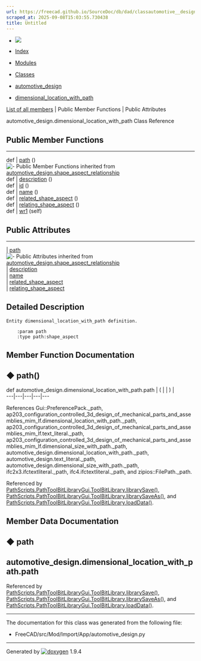 ```yaml
---
url: https://freecad.github.io/SourceDoc/db/dad/classautomotive__design_1_1dimensional__location__with__path.html
scraped_at: 2025-09-08T15:03:55.730438
title: Untitled
---
```


  * [ ![](https://www.freecad.org/svg/logo-freecad.svg) ](https://freecadweb.org "FreeCAD")
  * [Index](../../index.html "Index")
  * [Modules](../../modules.html "Modules list")
  * [Classes](../../annotated.html "Annotated list")

  * [automotive_design](../../d4/ddf/namespaceautomotive__design.html)
  * [dimensional_location_with_path](../../db/dad/classautomotive__design_1_1dimensional__location__with__path.html)

[List of all members](../../d0/dd2/classautomotive__design_1_1dimensional__location__with__path-members.html) | Public Member Functions | Public Attributes

automotive_design.dimensional_location_with_path Class Reference

##  Public Member Functions  
  
---  
def | [path](../../db/dad/classautomotive__design_1_1dimensional__location__with__path.html#a2d374b9c88e81781ae642c17200dcb64) ()  
![-](../../closed.png) Public Member Functions inherited from
[automotive_design.shape_aspect_relationship](../../d1/d8b/classautomotive__design_1_1shape__aspect__relationship.html)  
def | [description](../../d1/d8b/classautomotive__design_1_1shape__aspect__relationship.html#a694c14ad055a23e2a45d762cf8c420c1) ()  
def | [id](../../d1/d8b/classautomotive__design_1_1shape__aspect__relationship.html#ad1f5059878e0de7287f609815feea836) ()  
def | [name](../../d1/d8b/classautomotive__design_1_1shape__aspect__relationship.html#ad0462c2a84dc56deeada6b44683bbed3) ()  
def | [related_shape_aspect](../../d1/d8b/classautomotive__design_1_1shape__aspect__relationship.html#ad3be63ad8529f163e303ab93de438cbe) ()  
def | [relating_shape_aspect](../../d1/d8b/classautomotive__design_1_1shape__aspect__relationship.html#a1554a23a05bbcb975f87e45b38aa2771) ()  
def | [wr1](../../d1/d8b/classautomotive__design_1_1shape__aspect__relationship.html#a8d0280c3d3dfb28c278ca73f07c2ee2a) (self)  
  
##  Public Attributes  
  
---  
|
[path](../../db/dad/classautomotive__design_1_1dimensional__location__with__path.html#a8a3060b69154c405ab305d66989512bd)  
![-](../../closed.png) Public Attributes inherited from
[automotive_design.shape_aspect_relationship](../../d1/d8b/classautomotive__design_1_1shape__aspect__relationship.html)  
|
[description](../../d1/d8b/classautomotive__design_1_1shape__aspect__relationship.html#ab3628826f82389ce09a444cafffd78bf)  
|
[name](../../d1/d8b/classautomotive__design_1_1shape__aspect__relationship.html#ac337761c2d440991a39ec7b900411bc7)  
|
[related_shape_aspect](../../d1/d8b/classautomotive__design_1_1shape__aspect__relationship.html#a58318d5070b2a5bf27d942f1f4594174)  
|
[relating_shape_aspect](../../d1/d8b/classautomotive__design_1_1shape__aspect__relationship.html#a4ac970009005dad837fdd39e2ddebbdc)  
  
## Detailed Description

    
    
    Entity dimensional_location_with_path definition.
    
        :param path
        :type path:shape_aspect

## Member Function Documentation

## ◆ path()

def automotive_design.dimensional_location_with_path.path  | ( | | ) |   
---|---|---|---|---  
  
References Gui::PreferencePack._path,
ap203_configuration_controlled_3d_design_of_mechanical_parts_and_assemblies_mim_lf.dimensional_location_with_path._path,
ap203_configuration_controlled_3d_design_of_mechanical_parts_and_assemblies_mim_lf.text_literal._path,
ap203_configuration_controlled_3d_design_of_mechanical_parts_and_assemblies_mim_lf.dimensional_size_with_path._path,
automotive_design.dimensional_location_with_path._path,
automotive_design.text_literal._path,
automotive_design.dimensional_size_with_path._path,
ifc2x3.ifctextliteral._path, ifc4.ifctextliteral._path, and
zipios::FilePath._path.

Referenced by
[PathScripts.PathToolBitLibraryGui.ToolBitLibrary.librarySave()](../../dd/d3a/classPathScripts_1_1PathToolBitLibraryGui_1_1ToolBitLibrary.html#a78e1b668521bdf525ca26a7be60ac80e),
[PathScripts.PathToolBitLibraryGui.ToolBitLibrary.librarySaveAs()](../../dd/d3a/classPathScripts_1_1PathToolBitLibraryGui_1_1ToolBitLibrary.html#aacc6b835c3257775d5683ff5c4494b27),
and
[PathScripts.PathToolBitLibraryGui.ToolBitLibrary.loadData()](../../dd/d3a/classPathScripts_1_1PathToolBitLibraryGui_1_1ToolBitLibrary.html#ae2616669ba6b30e1833ff2d498cc2d6a).

## Member Data Documentation

## ◆ path

automotive_design.dimensional_location_with_path.path  
---  
  
Referenced by
[PathScripts.PathToolBitLibraryGui.ToolBitLibrary.librarySave()](../../dd/d3a/classPathScripts_1_1PathToolBitLibraryGui_1_1ToolBitLibrary.html#a78e1b668521bdf525ca26a7be60ac80e),
[PathScripts.PathToolBitLibraryGui.ToolBitLibrary.librarySaveAs()](../../dd/d3a/classPathScripts_1_1PathToolBitLibraryGui_1_1ToolBitLibrary.html#aacc6b835c3257775d5683ff5c4494b27),
and
[PathScripts.PathToolBitLibraryGui.ToolBitLibrary.loadData()](../../dd/d3a/classPathScripts_1_1PathToolBitLibraryGui_1_1ToolBitLibrary.html#ae2616669ba6b30e1833ff2d498cc2d6a).

* * *

The documentation for this class was generated from the following file:

  * FreeCAD/src/Mod/Import/App/automotive_design.py

* * *

Generated by
[![doxygen](../../doxygen.svg)](https://www.doxygen.org/index.html) 1.9.4

